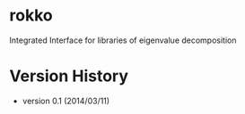 rokko
=====

Integrated Interface for libraries of eigenvalue decomposition

Version History
=================

* version 0.1 (2014/03/11)

